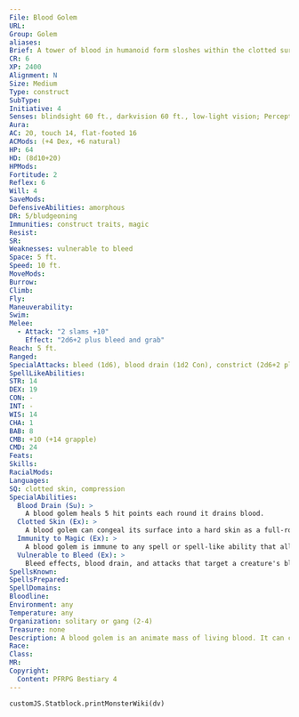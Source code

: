 ```yaml
---
File: Blood Golem
URL: 
Group: Golem
aliases: 
Brief: A tower of blood in humanoid form sloshes within the clotted surface that holds it in a stable form.
CR: 6
XP: 2400
Alignment: N
Size: Medium
Type: construct
SubType: 
Initiative: 4
Senses: blindsight 60 ft., darkvision 60 ft., low-light vision; Perception +2
Aura: 
AC: 20, touch 14, flat-footed 16
ACMods: (+4 Dex, +6 natural)
HP: 64
HD: (8d10+20)
HPMods: 
Fortitude: 2
Reflex: 6
Will: 4
SaveMods: 
DefensiveAbilities: amorphous
DR: 5/bludgeoning
Immunities: construct traits, magic
Resist: 
SR: 
Weaknesses: vulnerable to bleed
Space: 5 ft.
Speed: 10 ft.
MoveMods: 
Burrow: 
Climb: 
Fly: 
Maneuverability: 
Swim: 
Melee: 
  - Attack: "2 slams +10"
    Effect: "2d6+2 plus bleed and grab"
Reach: 5 ft.
Ranged: 
SpecialAttacks: bleed (1d6), blood drain (1d2 Con), constrict (2d6+2 plus bleed)
SpellLikeAbilities: 
STR: 14
DEX: 19
CON: -
INT: -
WIS: 14
CHA: 1
BAB: 8
CMB: +10 (+14 grapple)
CMD: 24
Feats: 
Skills: 
RacialMods: 
Languages: 
SQ: clotted skin, compression
SpecialAbilities:
  Blood Drain (Su): >
    A blood golem heals 5 hit points each round it drains blood.
  Clotted Skin (Ex): >
    A blood golem can congeal its surface into a hard skin as a full-round action, allowing it to assume a vaguely humanoid form. With its skin, it gains DR 5/bludgeoning, natural armor +6, and speed 30, but loses its amorphous and compression abilities. It can liquefy this skin as a full-round action, losing its DR and natural armor, changing its speed to 10 feet, and regaining the amorphous and compression abilities. The golem normally maintains its congealed skin, liquefying itself only when it has to pass through obstacles that would hinder its solid form.
  Immunity to Magic (Ex): >
    A blood golem is immune to any spell or spell-like ability that allows spell resistance. In addition, certain spells and effects function differently against the creature. • Cure spells affect it as if it were a living creature, but only cure the minimum amount of damage. • Spells and effects that specifically affect blood (such as boiling bloodAPG) affect it normally.
  Vulnerable to Bleed (Ex): >
    Bleed effects, blood drain, and attacks that target a creature's blood affect a blood golem normally. The golem can spend a full-round action to harden its clotted outer shell to end a bleed effect.
SpellsKnown: 
SpellsPrepared: 
SpellDomains: 
Bloodline: 
Environment: any
Temperature: any
Organization: solitary or gang (2-4)
Treasure: none
Description: A blood golem is an animate mass of living blood. It can creep about in liquid form like an ooze, or create a thick skin made up of coagulated blood that allows it to walk upright like a person.  Construction  A blood golem's body must be constructed from the fresh blood of approximately 20 Medium creatures and alchemical fluids worth at least 500 gp.  BLOOD GOLEM  CL 7th; Price 22,500 gp  Construction  Requirements Craft Construct, animate dead, bleed, cure critical wounds, geas/quest, creator must be caster level 12th; Skill Craft (alchemy) DC 17; Cost 11,500 gp
Race: 
Class: 
MR: 
Copyright:
  Content: PFRPG Bestiary 4
---
```

```dataviewjs
customJS.Statblock.printMonsterWiki(dv)
```
